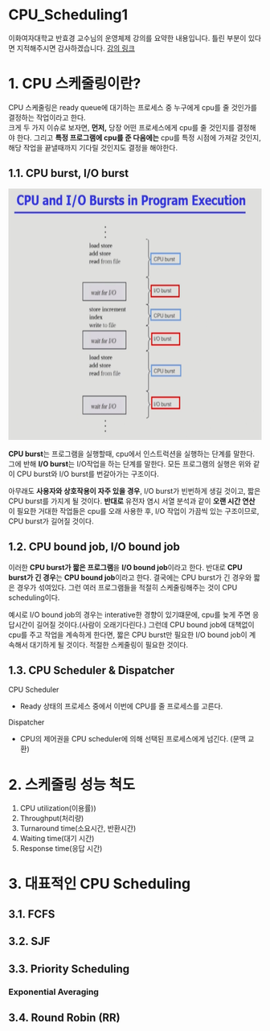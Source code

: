 CPU_Scheduling1
===
이화여자대학교 반효경 교수님의 운영체제 강의를 요약한 내용입니다. 틀린 부분이 있다면 지적해주시면 감사하겠습니다.  [강의 링크](http://www.kocw.net/home/cview.do?cid=4b9cd4c7178db077)

# 1. CPU 스케줄링이란?
CPU 스케줄링은 ready queue에 대기하는 프로세스 중 누구에게 cpu를 줄 것인가를 결정하는 작업이라고 한다.   
크게 두 가지 이슈로 보자면, **먼저,** 당장 어떤 프로세스에게 cpu를 줄 것인지를 결정해야 한다. 그리고 **특정 프로그램에 cpu를 준 다음에는** cpu를 특정 시점에 가져갈 것인지, 해당 작업을 끝낼때까지 기다릴 것인지도 결정을 해야한다.

## 1.1. CPU burst, I/O burst
<img src='./images/burst.png' height="500px" width="700px">  

**CPU burst**는 프로그램을 실행할때, cpu에서 인스트럭션을 실행하는 단계를 말한다. 그에 반해 **I/O burst**는 I/O작업을 하는 단계를 말한다. 모든 프로그램의 실행은 위와 같이 CPU burst와 I/O burst를 번갈아가는 구조이다.

아무래도 **사용자와 상호작용이 자주 있을 경우**, I/O burst가 빈번하게 생길 것이고, 짧은 CPU burst를 가지게 될 것이다. **반대로** 유전자 염시 서열 분석과 같이 **오랜 시간 연산**이 필요한 거대한 작업들은 cpu를 오래 사용한 후, I/O 작업이 가끔씩 있는 구조이므로, CPU burst가 길어질 것이다.

## 1.2. CPU bound job, I/O bound job
이러한 **CPU burst가 짧은 프로그램**을 **I/O bound job**이라고 한다. 반대로 **CPU burst가 긴 경우**는 **CPU bound job**이라고 한다. 결국에는 CPU burst가 긴 경우와 짧은 경우가 섞여있다. 그런 여러 프로그램들을 적절히 스케줄링해주는 것이 CPU scheduling이다. 

예시로 I/O bound job의 경우는 interative한 경향이 있기떄문에, cpu를 늦게 주면 응답시간이 길어질 것이다.(사람이 오래기다린다.) 그런데 CPU bound job에 대책없이 cpu를 주고 작업을 계속하게 한다면, 짧은 CPU burst만 필요한 I/O bound job이 계속해서 대기하게 될 것이다. 적절한 스케줄링이 필요한 것이다.

## 1.3. CPU Scheduler & Dispatcher
CPU Scheduler
- Ready 상태의 프로세스 중에서 이번에 CPU를 줄 프로세스를 고른다.  

Dispatcher
- CPU의 제어권을 CPU scheduler에 의해 선택된 프로세스에게 넘긴다. (문맥 교환)
  
# 2. 스케줄링 성능 척도
1. CPU utilization(이용률))
2. Throughput(처리량)
3. Turnaround time(소요시간, 반환시간)
4. Waiting time(대기 시간)
5. Response time(응답 시간)

# 3. 대표적인 CPU Scheduling
## 3.1. FCFS
## 3.2. SJF
## 3.3. Priority Scheduling
### Exponential Averaging
## 3.4. Round Robin (RR)